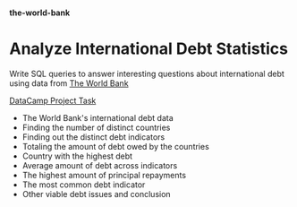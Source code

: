 #### the-world-bank
# Analyze International Debt Statistics
<p>Write SQL queries to answer interesting questions about international debt using data from <a href="https://www.worldbank.org">The World Bank</a></p>
<p><a href="https://app.datacamp.com/learn/projects/754">DataCamp Project Task</a></p>
<ul>
  <li>The World Bank's international debt data</li>
  <li>Finding the number of distinct countries</li>
  <li>Finding out the distinct debt indicators</li>
  <li>Totaling the amount of debt owed by the countries</li>
  <li>Country with the highest debt</li>
  <li>Average amount of debt across indicators</li>
  <li>The highest amount of principal repayments</li>
  <li>The most common debt indicator</li>
  <li>Other viable debt issues and conclusion</li>
</ul>
